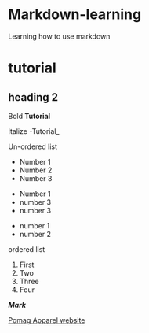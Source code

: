 # Markdown-learning
Learning how to use markdown

# tutorial
## heading 2

Bold
**Tutorial**

Italize
-Tutorial_

Un-ordered list
- Number 1
- Number 2
- Number 3

* Number 1
* number 3
* number 3

+ number 1
+ number 2

ordered list

1. First
2. Two
3. Three
4. Four

**_Mark_**

[Pomag Apparel website]( https://wa.me/<08020794326>)


